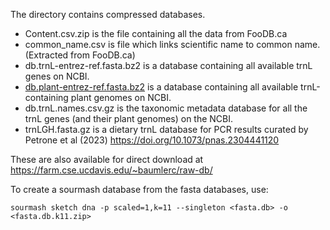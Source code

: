 The directory contains compressed databases.
- Content.csv.zip is the file containing all the data from FooDB.ca
- common_name.csv is file which links scientific name to common name. (Extracted from FooDB.ca)
- db.trnL-entrez-ref.fasta.bz2 is a database containing all available trnL genes on NCBI.
- [db.plant-entrez-ref.fasta.bz2](https://farm.cse.ucdavis.edu/~baumlerc/raw-db/db.plant-entrez-ref.fasta.bz2) is a database containing all available trnL-containing plant genomes on NCBI.
- db.trnL.names.csv.gz is the taxonomic metadata database for all the trnL genes (and their plant genomes) on the NCBI.
- trnLGH.fasta.gz is a dietary trnL database for PCR results curated by Petrone et al (2023) https://doi.org/10.1073/pnas.2304441120

These are also available for direct download at https://farm.cse.ucdavis.edu/~baumlerc/raw-db/

To create a sourmash database from the fasta databases, use:

`sourmash sketch dna -p scaled=1,k=11 --singleton <fasta.db> -o <fasta.db.k11.zip>`
